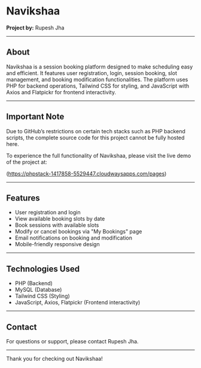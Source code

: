 # Navikshaa

**Project by:** Rupesh Jha

---

## About

Navikshaa is a session booking platform designed to make scheduling easy and efficient. It features user registration, login, session booking, slot management, and booking modification functionalities. The platform uses PHP for backend operations, Tailwind CSS for styling, and JavaScript with Axios and Flatpickr for frontend interactivity.

---

## Important Note

Due to GitHub’s restrictions on certain tech stacks such as PHP backend scripts, the complete source code for this project cannot be fully hosted here.

To experience the full functionality of Navikshaa, please visit the live demo of the project at:

(https://phpstack-1417858-5529447.cloudwaysapps.com/pages)

---


## Features

- User registration and login
- View available booking slots by date
- Book sessions with available slots
- Modify or cancel bookings via "My Bookings" page
- Email notifications on booking and modification
- Mobile-friendly responsive design

---

## Technologies Used

- PHP (Backend)
- MySQL (Database)
- Tailwind CSS (Styling)
- JavaScript, Axios, Flatpickr (Frontend interactivity)

---

## Contact

For questions or support, please contact Rupesh Jha.

---

Thank you for checking out Navikshaa!
